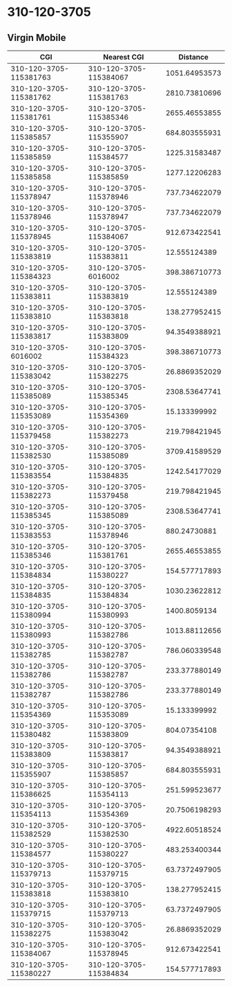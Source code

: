 # 310-120-3705
## Virgin Mobile


| CGI | Nearest CGI | Distance |
|-----|-------------|----------|
| 310-120-3705-115381763 | 310-120-3705-115384067 | 1051.64953573 |
| 310-120-3705-115381762 | 310-120-3705-115381763 | 2810.73810696 |
| 310-120-3705-115381761 | 310-120-3705-115385346 | 2655.46553855 |
| 310-120-3705-115385857 | 310-120-3705-115355907 | 684.803555931 |
| 310-120-3705-115385859 | 310-120-3705-115384577 | 1225.31583487 |
| 310-120-3705-115385858 | 310-120-3705-115385859 | 1277.12206283 |
| 310-120-3705-115378947 | 310-120-3705-115378946 | 737.734622079 |
| 310-120-3705-115378946 | 310-120-3705-115378947 | 737.734622079 |
| 310-120-3705-115378945 | 310-120-3705-115384067 | 912.673422541 |
| 310-120-3705-115383819 | 310-120-3705-115383811 | 12.555124389 |
| 310-120-3705-115384323 | 310-120-3705-6016002 | 398.386710773 |
| 310-120-3705-115383811 | 310-120-3705-115383819 | 12.555124389 |
| 310-120-3705-115383810 | 310-120-3705-115383818 | 138.277952415 |
| 310-120-3705-115383817 | 310-120-3705-115383809 | 94.3549388921 |
| 310-120-3705-6016002 | 310-120-3705-115384323 | 398.386710773 |
| 310-120-3705-115383042 | 310-120-3705-115382275 | 26.8869352029 |
| 310-120-3705-115385089 | 310-120-3705-115385345 | 2308.53647741 |
| 310-120-3705-115353089 | 310-120-3705-115354369 | 15.133399992 |
| 310-120-3705-115379458 | 310-120-3705-115382273 | 219.798421945 |
| 310-120-3705-115382530 | 310-120-3705-115385089 | 3709.41589529 |
| 310-120-3705-115383554 | 310-120-3705-115384835 | 1242.54177029 |
| 310-120-3705-115382273 | 310-120-3705-115379458 | 219.798421945 |
| 310-120-3705-115385345 | 310-120-3705-115385089 | 2308.53647741 |
| 310-120-3705-115383553 | 310-120-3705-115378946 | 880.24730881 |
| 310-120-3705-115385346 | 310-120-3705-115381761 | 2655.46553855 |
| 310-120-3705-115384834 | 310-120-3705-115380227 | 154.577717893 |
| 310-120-3705-115384835 | 310-120-3705-115384834 | 1030.23622812 |
| 310-120-3705-115380994 | 310-120-3705-115380993 | 1400.8059134 |
| 310-120-3705-115380993 | 310-120-3705-115382786 | 1013.88112656 |
| 310-120-3705-115382785 | 310-120-3705-115382787 | 786.060339548 |
| 310-120-3705-115382786 | 310-120-3705-115382787 | 233.377880149 |
| 310-120-3705-115382787 | 310-120-3705-115382786 | 233.377880149 |
| 310-120-3705-115354369 | 310-120-3705-115353089 | 15.133399992 |
| 310-120-3705-115380482 | 310-120-3705-115383809 | 804.07354108 |
| 310-120-3705-115383809 | 310-120-3705-115383817 | 94.3549388921 |
| 310-120-3705-115355907 | 310-120-3705-115385857 | 684.803555931 |
| 310-120-3705-115386625 | 310-120-3705-115354113 | 251.599523677 |
| 310-120-3705-115354113 | 310-120-3705-115354369 | 20.7506198293 |
| 310-120-3705-115382529 | 310-120-3705-115382530 | 4922.60518524 |
| 310-120-3705-115384577 | 310-120-3705-115380227 | 483.253400344 |
| 310-120-3705-115379713 | 310-120-3705-115379715 | 63.7372497905 |
| 310-120-3705-115383818 | 310-120-3705-115383810 | 138.277952415 |
| 310-120-3705-115379715 | 310-120-3705-115379713 | 63.7372497905 |
| 310-120-3705-115382275 | 310-120-3705-115383042 | 26.8869352029 |
| 310-120-3705-115384067 | 310-120-3705-115378945 | 912.673422541 |
| 310-120-3705-115380227 | 310-120-3705-115384834 | 154.577717893 |
